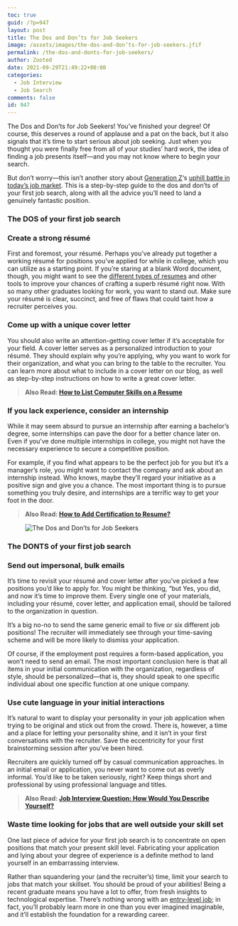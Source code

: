```yaml
---
toc: true
guid: /?p=947
layout: post
title: The Dos and Don’ts for Job Seekers
image: /assets/images/the-dos-and-don’ts-for-job-seekers.jfif
permalink: /the-dos-and-donts-for-job-seekers/
author: Zooted
date: 2021-09-29T21:49:22+00:00
categories:
  - Job Interview
  - Job Search
comments: false
id: 947
---
```

The Dos and Don’ts for Job Seekers! You&#8217;ve finished your degree! Of course, this deserves a round of applause and a pat on the back, but it also signals that it&#8217;s time to start serious about job seeking. Just when you thought you were finally free from all of your studies&#8217; hard work, the idea of finding a job presents itself—and you may not know where to begin your search.

But don&#8217;t worry—this isn&#8217;t another story about [Generation Z](https://en.wikipedia.org/wiki/Generation_Z)&#8216;s [uphill battle in today&#8217;s job market](/job-search-tips-in-an-uncertain-job-market/). This is a step-by-step guide to the dos and don&#8217;ts of your first job search, along with all the advice you&#8217;ll need to land a genuinely fantastic position.


### **The DOS of your first job search**



### **Create a strong résumé**

First and foremost, your résumé. Perhaps you&#8217;ve already put together a working résumé for positions you&#8217;ve applied for while in college, which you can utilize as a starting point. If you&#8217;re staring at a blank Word document, though, you might want to see the [different types of resumes](/types-of-resume-format-you-should-know/) and other tools to improve your chances of crafting a superb résumé right now. With so many other graduates looking for work, you want to stand out. Make sure your résumé is clear, succinct, and free of flaws that could taint how a recruiter perceives you.

### **Come up with a unique cover letter**

You should also write an attention-getting cover letter if it&#8217;s acceptable for your field. A cover letter serves as a personalized introduction to your résumé. They should explain why you&#8217;re applying, why you want to work for their organization, and what you can bring to the table to the recruiter. You can learn more about what to include in a cover letter on our blog, as well as step-by-step instructions on how to write a great cover letter.



<blockquote class="wp-block-quote">
  <p>
    <strong>Also Read: <a href="/computer-skills-on-resume/">How to List Computer Skills on a Resume</a></strong>
  </p>
</blockquote>



### **If you lack experience, consider an internship**

While it may seem absurd to pursue an internship after earning a bachelor&#8217;s degree, some internships can pave the door for a better chance later on. Even if you&#8217;ve done multiple internships in college, you might not have the necessary experience to secure a competitive position.

For example, if you find what appears to be the perfect job for you but it&#8217;s a manager&#8217;s role, you might want to contact the company and ask about an internship instead. Who knows, maybe they&#8217;ll regard your initiative as a positive sign and give you a chance. The most important thing is to pursue something you truly desire, and internships are a terrific way to get your foot in the door.

<blockquote class="wp-block-quote">
  <p>
    <strong>Also Read: <a href="/how-to-add-certification-to-resume/">How to Add Certification to Resume?</a></strong>
  </p>
</blockquote>



<figure class="wp-block-image size-large">

<img loading="lazy" width="866" height="577" src="/wp-content/uploads/2021/09/The-Dos-and-Donts-for-Job-Seekers.jpg" alt="The Dos and Don’ts for Job Seekers" class="wp-image-948" srcset="/wp-content/uploads/2021/09/The-Dos-and-Donts-for-Job-Seekers.jpg 866w, /wp-content/uploads/2021/09/The-Dos-and-Donts-for-Job-Seekers-300x200.jpg 300w, /wp-content/uploads/2021/09/The-Dos-and-Donts-for-Job-Seekers-768x512.jpg 768w" sizes="(max-width: 866px) 100vw, 866px" /> </figure> 



### **The DONTS of your first job search**



### **Send out impersonal, bulk emails**

It&#8217;s time to revisit your résumé and cover letter after you&#8217;ve picked a few positions you&#8217;d like to apply for. You might be thinking, &#8220;but Yes, you did, and now it&#8217;s time to improve them. Every single one of your materials, including your résumé, cover letter, and application email, should be tailored to the organization in question.

It&#8217;s a big no-no to send the same generic email to five or six different job positions! The recruiter will immediately see through your time-saving scheme and will be more likely to dismiss your application.

Of course, if the employment post requires a form-based application, you won&#8217;t need to send an email. The most important conclusion here is that all items in your initial communication with the organization, regardless of style, should be personalized—that is, they should speak to one specific individual about one specific function at one unique company.

### **Use cute language in your initial interactions**

It&#8217;s natural to want to display your personality in your job application when trying to be original and stick out from the crowd. There is, however, a time and a place for letting your personality shine, and it isn&#8217;t in your first conversations with the recruiter. Save the eccentricity for your first brainstorming session after you&#8217;ve been hired.

Recruiters are quickly turned off by casual communication approaches. In an initial email or application, you never want to come out as overly informal. You&#8217;d like to be taken seriously, right? Keep things short and professional by using professional language and titles.

<blockquote class="wp-block-quote">
  <p>
    <strong>Also Read: <a href="/job-interview-question-how-would-you-describe-yourself/">Job Interview Question: How Would You Describe Yourself?</a></strong>
  </p>
</blockquote>

### **Waste time looking for jobs that are well outside your skill set**

One last piece of advice for your first job search is to concentrate on open positions that match your present skill level. Fabricating your application and lying about your degree of experience is a definite method to land yourself in an embarrassing interview.

Rather than squandering your (and the recruiter&#8217;s) time, limit your search to jobs that match your skillset. You should be proud of your abilities! Being a recent graduate means you have a lot to offer, from fresh insights to technological expertise. There&#8217;s nothing wrong with an [entry-level job](/tips-on-how-to-find-entry-level-job/); in fact, you&#8217;ll probably learn more in one than you ever imagined imaginable, and it&#8217;ll establish the foundation for a rewarding career.


